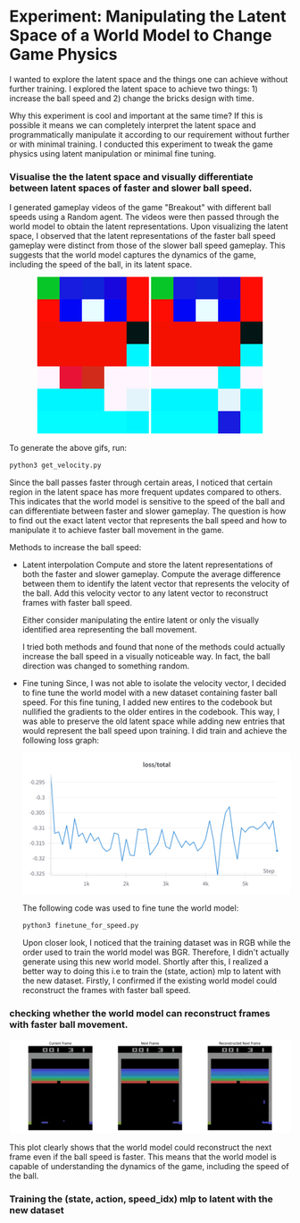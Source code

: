# Experiment: Manipulating the Latent Space of a World Model to Change Game Physics

I wanted to explore the latent space and the things one can achieve without further training. I explored the latent space to achieve two things: 1) increase the ball speed and 2) change the bricks design with time.

Why this experiment is cool and important at the same time? If this is possible it means we can completely interpret the latent space and programmatically manipulate it according to our requirement without further or with minimal training. I conducted this experiment to tweak the game physics using latent manipulation or minimal fine tuning. 

### Visualise the the latent space and visually differentiate between latent spaces of faster and slower ball speed.

I generated gameplay videos of the game "Breakout" with different ball speeds using a Random agent. The videos were then passed through the world model to obtain the latent representations. Upon visualizing the latent space, I observed that the latent representations of the faster ball speed gameplay were distinct from those of the slower ball speed gameplay. This suggests that the world model captures the dynamics of the game, including the speed of the ball, in its latent space.

<div style="text-align: center;">
  <img src="outputs/breakout_fast.gif" width="200" />
  <img src="outputs/breakout_slow.gif" width="200" />
</div>

To generate the above gifs, run:
```bash
python3 get_velocity.py    
```

Since the ball passes faster through certain areas, I noticed that certain region in the latent space has more frequent updates compared to others. This indicates that the world model is sensitive to the speed of the ball and can differentiate between faster and slower gameplay. The question is how to find out the exact latent vector that represents the ball speed and how to manipulate it to achieve faster ball movement in the game.


Methods to increase the ball speed:
- Latent interpolation 
  Compute and store the latent representations of both the faster and slower gameplay.  Compute the average difference between them to identify the latent vector that represents the velocity of the ball. Add this velocity vector to any latent vector to reconstruct frames with faster ball speed. 

  Either consider manipulating the entire latent or only the visually identified area representing the ball movement. 

  I tried both methods and found that none of the methods could actually increase the ball speed in a visually noticeable way. In fact, the ball direction was changed to something random. 

- Fine tuning
  Since, I was not able to isolate the velocity vector, I decided to fine tune the world model with a new dataset containing faster ball speed. For this fine tuning, I added new entires to the codebook but nullified the gradients to the older entires in the codebook. This way, I was able to preserve the old latent space while adding new entries that would represent the ball speed upon training. I did train and achieve the following loss graph:

  ![loss graph](outputs/world_model_loss.png)

  The following code was used to fine tune the world model:
  ```bash
  python3 finetune_for_speed.py
  ```

  Upon closer look, I noticed that the training dataset was in RGB while the order used to train the world model was BGR. Therefore, I didn't actually generate using this new world model. Shortly after this, I realized a better way to doing this i.e to train the (state, action) mlp to latent with the new dataset. Firstly, I confirmed if the existing world model could reconstruct the frames with faster ball speed.

### checking whether the world model can reconstruct frames with faster ball movement.  

![reconstruction of faster ball speed](outputs/speed_recons.png)

This plot clearly shows that the world model could reconstruct the next frame even if the ball speed is faster. This means that the world model is capable of understanding the dynamics of the game, including the speed of the ball.

### Training the (state, action, speed_idx) mlp to latent with the new dataset
